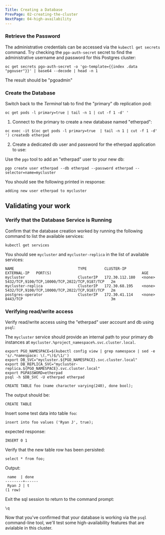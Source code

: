 ```yaml
---
Title: Creating a Database
PrevPage: 02-creating-the-cluster
NextPage: 04-high-availability
---
```


### Retrieve the Password

The administrative credentials can be accessed via the `kubectl get secrets` command.  Try checking the `pgo-auth-secret` secret to find the administrative username and password for this Postgres cluster:

```execute
oc get secrets pgo-auth-secret -o 'go-template={{index .data "pgouser"}}' | base64 --decode | head -n 1
```

The result should be "pgoadmin"

### Create the Database


Switch back to the *Terminal* tab to find the "primary" db replication pod:

```execute-1
oc get pods -l primary=true | tail -n 1 | cut -f 1 -d' '
```

1. Connect to the primary to create a new database named "etherpad":

```execute-1
oc exec -it $(oc get pods -l primary=true  | tail -n 1 | cut -f 1 -d' ') createdb etherpad
```

2. Create a dedicated db user and password for the etherpad application to use:

Use the `pgo` tool to add an "etherpad" user to your new db:

```execute-1
pgo create user etherpad --db etherpad --password etherpad --selector=name=mycluster
```

You should see the following printed in response:
```
adding new user etherpad to mycluster
```

## Validating your work

### Verify that the Database Service is Running

Confirm that the database creation worked by running the following command to list the available services:

```execute-1
kubectl get services
```

You should see `mycluster` and `mycluster-replica` in the list of available services:
```
NAME                             TYPE        CLUSTER-IP       EXTERNAL-IP   PORT(S)                                         AGE
mycluster                        ClusterIP   172.30.112.180   <none>        5432/TCP,9100/TCP,10000/TCP,2022/TCP,9187/TCP   2m
mycluster-replica                ClusterIP   172.30.68.195    <none>        5432/TCP,9100/TCP,10000/TCP,2022/TCP,9187/TCP   2m
postgres-operator                ClusterIP   172.30.41.114    <none>        8443/TCP                                        3m
```

### Verifying read/write access
Verify read/write access using the "etherpad" user account and db using `psql`:

The `mycluster` service should provide an internal path to your primary db instances at `mycluster.%project_namespace%.svc.cluster.local`.  

```execute-1
export PGO_NAMESPACE=$(kubectl config view | grep namespace | sed -e 's/.*namespace: \(.*\)$/\1/')
export DB_SVC="mycluster.${PGO_NAMESPACE}.svc.cluster.local"
export DB_REPLICA_SVC="mycluster-replica.${PGO_NAMESPACE}.svc.cluster.local"
export PGPASSWORD=etherpad
psql -h $DB_SVC -U etherpad etherpad
```

```execute-1
CREATE TABLE foo (name character varying(240), done bool);
```

The output should be:
```
CREATE TABLE
```

Insert some test data into table `foo`:
```execute-1
insert into foo values ('Ryan J', true);
```

expected response:
```
INSERT 0 1
```

Verify that the new table row has been persisted:
```execute-1
select * from foo;
```

Output:

```
 name  | done
--------+------
 Ryan J | t
(1 row)
```

Exit the sql session to return to the command prompt:

```execute-1
\q
```

Now that you've confirmed that your database is working via the `psql` command-line tool, we'll test some high-availability features that are avialable in this cluster.
